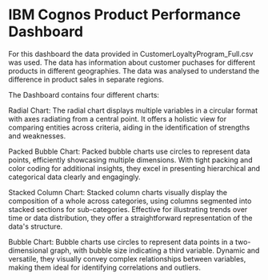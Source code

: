 # IBM Cognos Product Performance Dashboard
For this dashboard the data provided in CustomerLoyaltyProgram_Full.csv was used. The data has information about customer puchases for different products in different geographies. The data was analysed to understand the difference in product sales in separate regions. 

The Dashboard contains four different charts:

Radial Chart:
The radial chart displays multiple variables in a circular format with axes radiating from a central point. It offers a holistic view for comparing entities across criteria, aiding in the identification of strengths and weaknesses.

Packed Bubble Chart:
Packed bubble charts use circles to represent data points, efficiently showcasing multiple dimensions. With tight packing and color coding for additional insights, they excel in presenting hierarchical and categorical data clearly and engagingly.

Stacked Column Chart:
Stacked column charts visually display the composition of a whole across categories, using columns segmented into stacked sections for sub-categories. Effective for illustrating trends over time or data distribution, they offer a straightforward representation of the data's structure.

Bubble Chart:
Bubble charts use circles to represent data points in a two-dimensional graph, with bubble size indicating a third variable. Dynamic and versatile, they visually convey complex relationships between variables, making them ideal for identifying correlations and outliers.
